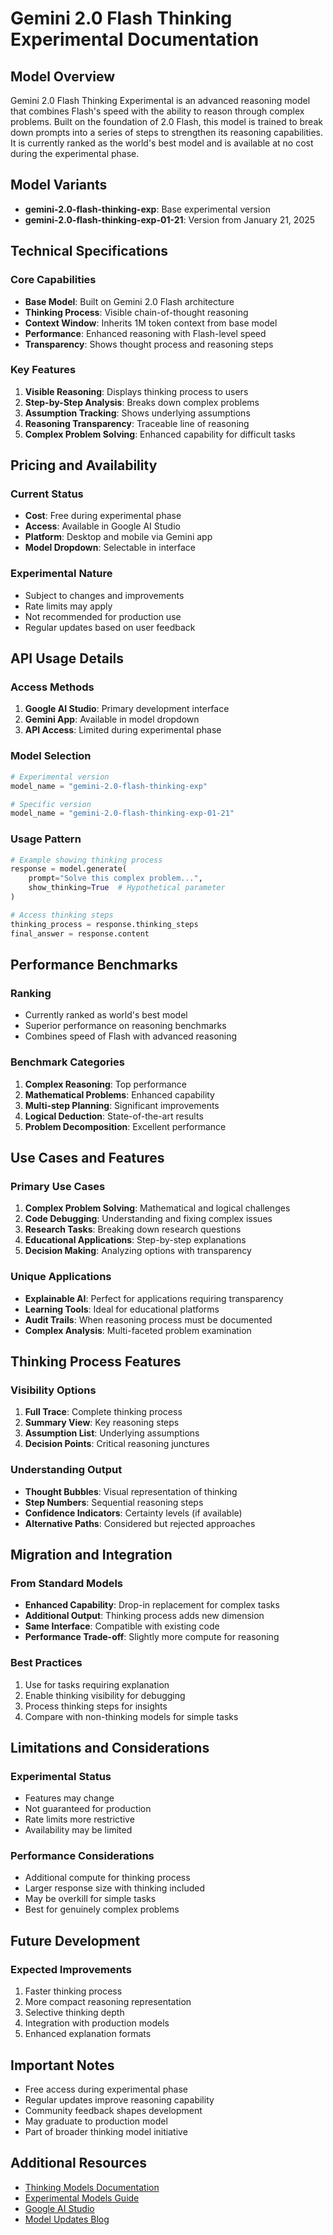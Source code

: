 # Gemini 2.0 Flash Thinking Experimental Documentation

## Model Overview

Gemini 2.0 Flash Thinking Experimental is an advanced reasoning model that combines Flash's speed with the ability to reason through complex problems. Built on the foundation of 2.0 Flash, this model is trained to break down prompts into a series of steps to strengthen its reasoning capabilities. It is currently ranked as the world's best model and is available at no cost during the experimental phase.

## Model Variants

- **gemini-2.0-flash-thinking-exp**: Base experimental version
- **gemini-2.0-flash-thinking-exp-01-21**: Version from January 21, 2025

## Technical Specifications

### Core Capabilities
- **Base Model**: Built on Gemini 2.0 Flash architecture
- **Thinking Process**: Visible chain-of-thought reasoning
- **Context Window**: Inherits 1M token context from base model
- **Performance**: Enhanced reasoning with Flash-level speed
- **Transparency**: Shows thought process and reasoning steps

### Key Features
1. **Visible Reasoning**: Displays thinking process to users
2. **Step-by-Step Analysis**: Breaks down complex problems
3. **Assumption Tracking**: Shows underlying assumptions
4. **Reasoning Transparency**: Traceable line of reasoning
5. **Complex Problem Solving**: Enhanced capability for difficult tasks

## Pricing and Availability

### Current Status
- **Cost**: Free during experimental phase
- **Access**: Available in Google AI Studio
- **Platform**: Desktop and mobile via Gemini app
- **Model Dropdown**: Selectable in interface

### Experimental Nature
- Subject to changes and improvements
- Rate limits may apply
- Not recommended for production use
- Regular updates based on user feedback

## API Usage Details

### Access Methods
1. **Google AI Studio**: Primary development interface
2. **Gemini App**: Available in model dropdown
3. **API Access**: Limited during experimental phase

### Model Selection
```python
# Experimental version
model_name = "gemini-2.0-flash-thinking-exp"

# Specific version
model_name = "gemini-2.0-flash-thinking-exp-01-21"
```

### Usage Pattern
```python
# Example showing thinking process
response = model.generate(
    prompt="Solve this complex problem...",
    show_thinking=True  # Hypothetical parameter
)

# Access thinking steps
thinking_process = response.thinking_steps
final_answer = response.content
```

## Performance Benchmarks

### Ranking
- Currently ranked as world's best model
- Superior performance on reasoning benchmarks
- Combines speed of Flash with advanced reasoning

### Benchmark Categories
1. **Complex Reasoning**: Top performance
2. **Mathematical Problems**: Enhanced capability
3. **Multi-step Planning**: Significant improvements
4. **Logical Deduction**: State-of-the-art results
5. **Problem Decomposition**: Excellent performance

## Use Cases and Features

### Primary Use Cases
1. **Complex Problem Solving**: Mathematical and logical challenges
2. **Code Debugging**: Understanding and fixing complex issues
3. **Research Tasks**: Breaking down research questions
4. **Educational Applications**: Step-by-step explanations
5. **Decision Making**: Analyzing options with transparency

### Unique Applications
- **Explainable AI**: Perfect for applications requiring transparency
- **Learning Tools**: Ideal for educational platforms
- **Audit Trails**: When reasoning process must be documented
- **Complex Analysis**: Multi-faceted problem examination

## Thinking Process Features

### Visibility Options
1. **Full Trace**: Complete thinking process
2. **Summary View**: Key reasoning steps
3. **Assumption List**: Underlying assumptions
4. **Decision Points**: Critical reasoning junctures

### Understanding Output
- **Thought Bubbles**: Visual representation of thinking
- **Step Numbers**: Sequential reasoning steps
- **Confidence Indicators**: Certainty levels (if available)
- **Alternative Paths**: Considered but rejected approaches

## Migration and Integration

### From Standard Models
- **Enhanced Capability**: Drop-in replacement for complex tasks
- **Additional Output**: Thinking process adds new dimension
- **Same Interface**: Compatible with existing code
- **Performance Trade-off**: Slightly more compute for reasoning

### Best Practices
1. Use for tasks requiring explanation
2. Enable thinking visibility for debugging
3. Process thinking steps for insights
4. Compare with non-thinking models for simple tasks

## Limitations and Considerations

### Experimental Status
- Features may change
- Not guaranteed for production
- Rate limits more restrictive
- Availability may be limited

### Performance Considerations
- Additional compute for thinking process
- Larger response size with thinking included
- May be overkill for simple tasks
- Best for genuinely complex problems

## Future Development

### Expected Improvements
1. Faster thinking process
2. More compact reasoning representation
3. Selective thinking depth
4. Integration with production models
5. Enhanced explanation formats

## Important Notes

- Free access during experimental phase
- Regular updates improve reasoning capability
- Community feedback shapes development
- May graduate to production model
- Part of broader thinking model initiative

## Additional Resources

- [Thinking Models Documentation](https://ai.google.dev/gemini-api/docs/thinking)
- [Experimental Models Guide](https://ai.google.dev/gemini-api/docs/models)
- [Google AI Studio](https://makersuite.google.com)
- [Model Updates Blog](https://blog.google/technology/google-deepmind/)